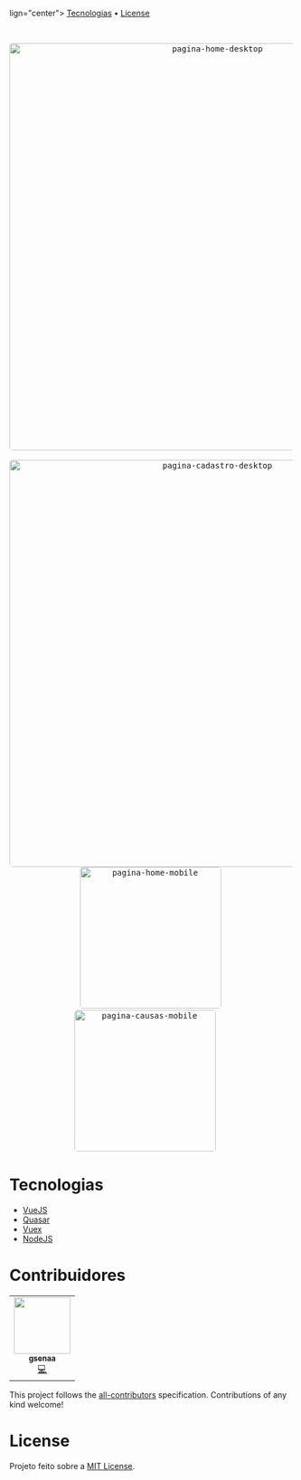 lign="center">
  <a href="#tecnologias">Tecnologias</a> • 
  <a href="#license">License</a> <!-- • -->
  <!-- <a href="#art-about-me">About Me</a> -->
</p>
<br>

<p align="center">

  <kbd>
    <img width="720" style="border-radius: 5px" src="https://i.imgur.com/jg8PMo3.png" alt="pagina-home-desktop">
  </kbd>
  &nbsp;&nbsp;&nbsp;&nbsp;

  <kbd>
    <img width="720" style="border-radius: 5px" src="https://i.imgur.com/zYCq020.png" alt="pagina-cadastro-desktop">
  </kbd>
  &nbsp;&nbsp;&nbsp;&nbsp;
  
  <kbd>
    <img width="250" style="border-radius: 5px" src="https://i.imgur.com/dKSOPrG.png" alt="pagina-home-mobile">
  </kbd>
  &nbsp;&nbsp;&nbsp;&nbsp;
  
  <kbd>
    <img width="250" style="border-radius: 5px" src="https://i.imgur.com/H9Z9pJN.png" alt="pagina-causas-mobile">
  </kbd>
  &nbsp;&nbsp;&nbsp;&nbsp;

</p>

# Tecnologias

* [VueJS](https://vuejs.org/)
* [Quasar](https://quasar.dev/)
* [Vuex](https://vuex.vuejs.org/)
* [NodeJS](https://nodejs.org/en/)

<!-- # Contribuidores
 -->

<!-- 
## Project setup
```
yarn install
```

### Compiles and hot-reloads for development
```
yarn serve
``` -->

# Contribuidores

<!-- ALL-CONTRIBUTORS-LIST:START - Do not remove or modify this section -->
<!-- prettier-ignore-start -->
<!-- markdownlint-disable -->
<table>
  <tr>
    <td align="center"><a href="https://github.com/gsenaa"><img src="https://avatars.githubusercontent.com/u/47890401?v=4?s=100" width="100px;" alt=""/><br /><sub><b>gsenaa</b></sub></a><br /><a href="https://github.com/lucasdiniz10/giftr/commits?author=gsenaa" title="Code">💻</a></td>
  </tr>
</table>

<!-- markdownlint-restore -->
<!-- prettier-ignore-end -->

<!-- ALL-CONTRIBUTORS-LIST:END -->

This project follows the [all-contributors](https://github.com/all-contributors/all-contributors) specification. Contributions of any kind welcome!

# License

Projeto feito sobre a [MIT License](license).

[licence]: https://github.com/lucasdiniz10/giftr/blob/master/LICENSE
